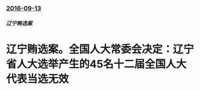 ### [2016-09-13](/news/2016/09/13/index.md)

##### 辽宁贿选案
# 辽宁贿选案。全国人大常委会决定：辽宁省人大选举产生的45名十二届全国人大代表当选无效



